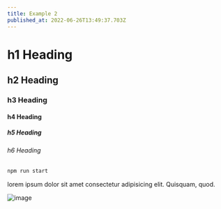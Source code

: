 ```yaml
---
title: Example 2
published_at: 2022-06-26T13:49:37.703Z
---
```


# h1 Heading
## h2 Heading
### h3 Heading
#### h4 Heading
##### h5 Heading
###### h6 Heading

```sh
npm run start
```

lorem ipsum dolor sit amet consectetur adipisicing elit. Quisquam, quod. 

![image](https://unsplash.it/400/300)